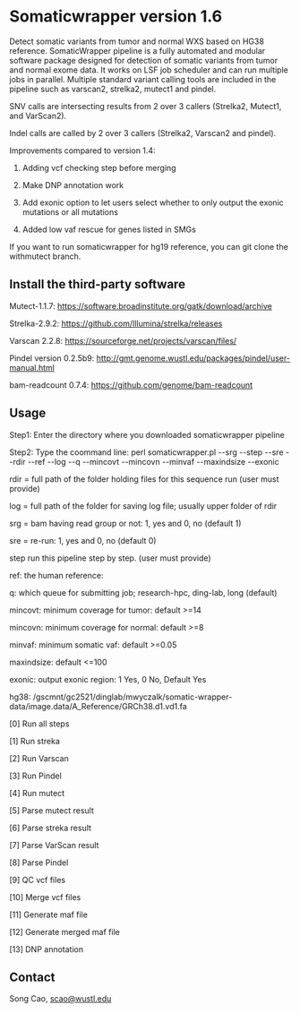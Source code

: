 
# Somaticwrapper version 1.6 #

Detect somatic variants from tumor and normal WXS based on HG38 reference. SomaticWrapper pipeline is a fully automated and modular software package designed for detection of somatic variants from tumor and normal exome data. It works on LSF job scheduler and can run multiple jobs in parallel. Multiple standard variant calling tools are included in the pipeline such as varscan2, strelka2, mutect1 and pindel. 

SNV calls are intersecting results from 2 over 3 callers (Strelka2, Mutect1, and VarScan2).

Indel calls are called by 2 over 3 callers (Strelka2, Varscan2 and pindel). 

Improvements compared to version 1.4:

1) Adding vcf checking step before merging 

2) Make DNP annotation work

3) Add exonic option to let users select whether to only output the exonic mutations or all mutations

4) Added low vaf rescue for genes listed in SMGs

If you want to run somaticwrapper for hg19 reference, you can git clone the withmutect branch. 

## Install the third-party software ##

Mutect-1.1.7: https://software.broadinstitute.org/gatk/download/archive

Strelka-2.9.2: https://github.com/Illumina/strelka/releases

Varscan 2.2.8: https://sourceforge.net/projects/varscan/files/

Pindel version 0.2.5b9: http://gmt.genome.wustl.edu/packages/pindel/user-manual.html

bam-readcount 0.7.4: https://github.com/genome/bam-readcount 

## Usage ##

Step1: Enter the directory where you downloaded somaticwrapper pipeline 

Step2: Type the coommand line: perl somaticwrapper.pl  --srg --step --sre --rdir --ref --log --q --mincovt --mincovn --minvaf --maxindsize --exonic

rdir = full path of the folder holding files for this sequence run (user must provide)

log = full path of the folder for saving log file; usually upper folder of rdir

srg = bam having read group or not: 1, yes and 0, no (default 1)

sre = re-run: 1, yes and 0, no  (default 0)

step run this pipeline step by step. (user must provide)

ref: the human reference: 

q: which queue for submitting job; research-hpc, ding-lab, long (default)

mincovt: minimum coverage for tumor: default >=14

mincovn: minimum coverage for normal: default >=8

minvaf: minimum somatic vaf: default >=0.05

maxindsize: default <=100

exonic: output exonic region: 1 Yes, 0 No, Default Yes

hg38: /gscmnt/gc2521/dinglab/mwyczalk/somatic-wrapper-data/image.data/A_Reference/GRCh38.d1.vd1.fa

[0]  Run all steps 

[1]  Run streka 

[2]  Run Varscan 

[3]  Run Pindel 

[4]  Run mutect 

[5]  Parse mutect result 

[6]  Parse streka result 

[7]  Parse VarScan result 

[8]  Parse Pindel 

[9] QC vcf files

[10]  Merge vcf files   

[11] Generate maf file  

[12] Generate merged maf file 

[13] DNP annotation


## Contact ##

Song Cao, scao@wustl.edu 

